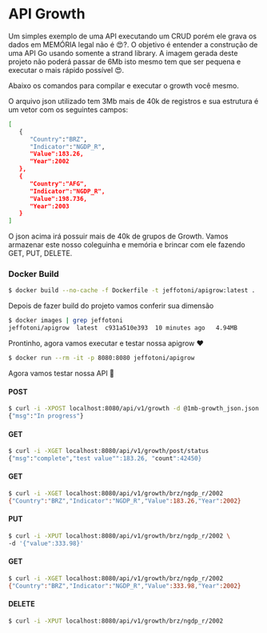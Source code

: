 # API Growth

Um simples exemplo de uma API executando um CRUD porém ele grava os dados em MEMÓRIA 
legal não é 😍?. O objetivo é entender a construção de uma API Go usando somente a strand library. 
A imagem gerada deste projeto não poderá passar de 6Mb isto mesmo tem que 
ser pequena e executar o mais rápido possível 😍.

Abaixo os comandos para compilar e executar o growth você mesmo.

O arquivo json utilizado tem 3Mb mais de 40k de registros e sua estrutura é um vetor com os seguintes campos:
```bash
[
   {
      "Country":"BRZ",
      "Indicator":"NGDP_R",
      "Value":183.26,
      "Year":2002
   },
   {
      "Country":"AFG",
      "Indicator":"NGDP_R",
      "Value":198.736,
      "Year":2003
   }
]
```
O json acima irá possuir mais de 40k de grupos de Growth.
Vamos armazenar este nosso coleguinha e memória e brincar com ele fazendo GET, PUT, DELETE.

### Docker Build

```bash
$ docker build --no-cache -f Dockerfile -t jeffotoni/apigrow:latest .
```
Depois de fazer build do projeto vamos conferir sua dimensão

```bash
$ docker images | grep jeffotoni
jeffotoni/apigrow  latest  c931a510e393  10 minutes ago   4.94MB
```
Prontinho, agora vamos executar e testar nossa apigrow ❤️

```bash
$ docker run --rm -it -p 8080:8080 jeffotoni/apigrow
```
Agora vamos testar nossa API 🦾

#### POST
```bash
$ curl -i -XPOST localhost:8080/api/v1/growth -d @1mb-growth_json.json
{"msg":"In progress"}
```
#### GET
```bash
$ curl -i -XGET localhost:8080/api/v1/growth/post/status
{"msg":"complete","test value"":183.26, "count":42450}
```
#### GET
```bash
$ curl -i -XGET localhost:8080/api/v1/growth/brz/ngdp_r/2002
{"Country":"BRZ","Indicator":"NGDP_R","Value":183.26,"Year":2002}
```
#### PUT
```bash
$ curl -i -XPUT localhost:8080/api/v1/growth/brz/ngdp_r/2002 \
-d '{"value":333.98}'
```
#### GET
```bash
$ curl -i -XGET localhost:8080/api/v1/growth/brz/ngdp_r/2002
{"Country":"BRZ","Indicator":"NGDP_R","Value":333.98,"Year":2002}
```
#### DELETE
```bash
$ curl -i -XPUT localhost:8080/api/v1/growth/brz/ngdp_r/2002 
```
